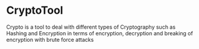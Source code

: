 # CryptoTool
Crypto is a tool to deal with different types of Cryptography such as Hashing and Encryption in terms of encryption, decryption and breaking of encryption with brute force attacks

